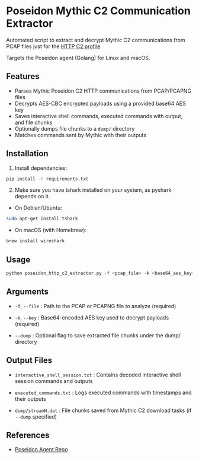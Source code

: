 # Poseidon Mythic C2 Communication Extractor

Automated script to extract and decrypt Mythic C2 communications from PCAP files just for the [HTTP C2 profile](https://github.com/MythicAgents/poseidon/blob/master/Payload_Type/poseidon/poseidon/agent_code/pkg/profiles/http.go)



Targets the Poseidon agent (Golang) for Linux and macOS.

## Features

- Parses Mythic Poseidon C2 HTTP communications from PCAP/PCAPNG files  
- Decrypts AES-CBC encrypted payloads using a provided base64 AES key  
- Saves interactive shell commands, executed commands with output, and file chunks  
- Optionally dumps file chunks to a `dump/` directory  
- Matches commands sent by Mythic with their outputs  

## Installation

1. Install dependencies:

```bash
pip install -r requirements.txt
```
2. Make sure you have tshark installed on your system, as pyshark depends on it.

- On Debian/Ubuntu:

```bash
sudo apt-get install tshark
```

- On macOS (with Homebrew):

```bash
brew install wireshark
```

## Usage

```py
python poseidon_http_c2_extractor.py -f <pcap_file> -k <base64_aes_key> [--dump]
```

## Arguments

- ``-f``, ``--file`` : Path to the PCAP or PCAPNG file to analyze (required)

- ``-k``, ``--key`` : Base64-encoded AES key used to decrypt payloads (required)

- ``--dump`` : Optional flag to save extracted file chunks under the dump/ directory

## Output Files
- ``interactive_shell_session.txt`` : Contains decoded interactive shell session commands and outputs

- ``executed_commands.txt`` : Logs executed commands with timestamps and their outputs

- ``dump/streamN.dat`` : File chunks saved from Mythic C2 download tasks (if ``--dump`` specified)

## References

- [Poseidon Agent Repo](https://github.com/MythicAgents/poseidon)
